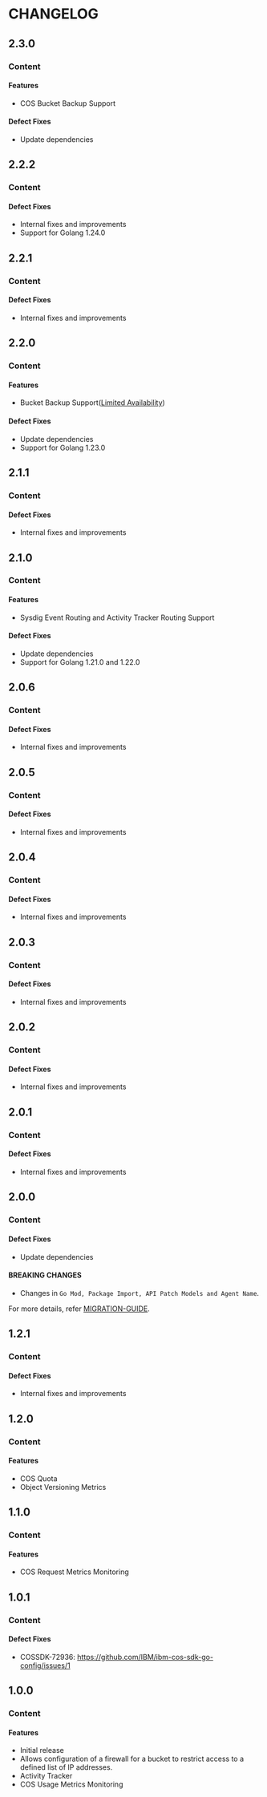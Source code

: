 # CHANGELOG

## 2.3.0

### Content

#### Features

* COS Bucket Backup Support

#### Defect Fixes

* Update dependencies

## 2.2.2

### Content

#### Defect Fixes

* Internal fixes and improvements
* Support for Golang 1.24.0

## 2.2.1

### Content

#### Defect Fixes

* Internal fixes and improvements

## 2.2.0

### Content

#### Features

* Bucket Backup Support([Limited Availability](./README.md#note))

#### Defect Fixes

* Update dependencies
* Support for Golang 1.23.0

## 2.1.1

### Content

#### Defect Fixes

* Internal fixes and improvements

## 2.1.0

### Content

#### Features

* Sysdig Event Routing and Activity Tracker Routing Support

#### Defect Fixes

* Update dependencies
* Support for Golang 1.21.0 and 1.22.0

## 2.0.6

### Content

#### Defect Fixes

* Internal fixes and improvements

## 2.0.5

### Content

#### Defect Fixes

* Internal fixes and improvements

## 2.0.4

### Content

#### Defect Fixes

* Internal fixes and improvements

## 2.0.3

### Content

#### Defect Fixes

* Internal fixes and improvements

## 2.0.2

### Content

#### Defect Fixes

* Internal fixes and improvements

## 2.0.1

### Content

#### Defect Fixes

* Internal fixes and improvements

## 2.0.0

### Content

#### Defect Fixes

* Update dependencies

#### BREAKING CHANGES

* Changes in ```Go Mod, Package Import, API Patch Models and Agent Name```.

For more details, refer [MIGRATION-GUIDE](MIGRATION-V1.md).

## 1.2.1

### Content

#### Defect Fixes

* Internal fixes and improvements

## 1.2.0

### Content

#### Features

* COS Quota
* Object Versioning Metrics

## 1.1.0

### Content

#### Features

* COS Request Metrics Monitoring

## 1.0.1

### Content

#### Defect Fixes

* COSSDK-72936: <https://github.com/IBM/ibm-cos-sdk-go-config/issues/1>

## 1.0.0

### Content

#### Features

* Initial release
* Allows configuration of a firewall for a bucket to restrict access to a defined list of IP addresses.
* Activity Tracker
* COS Usage Metrics Monitoring
